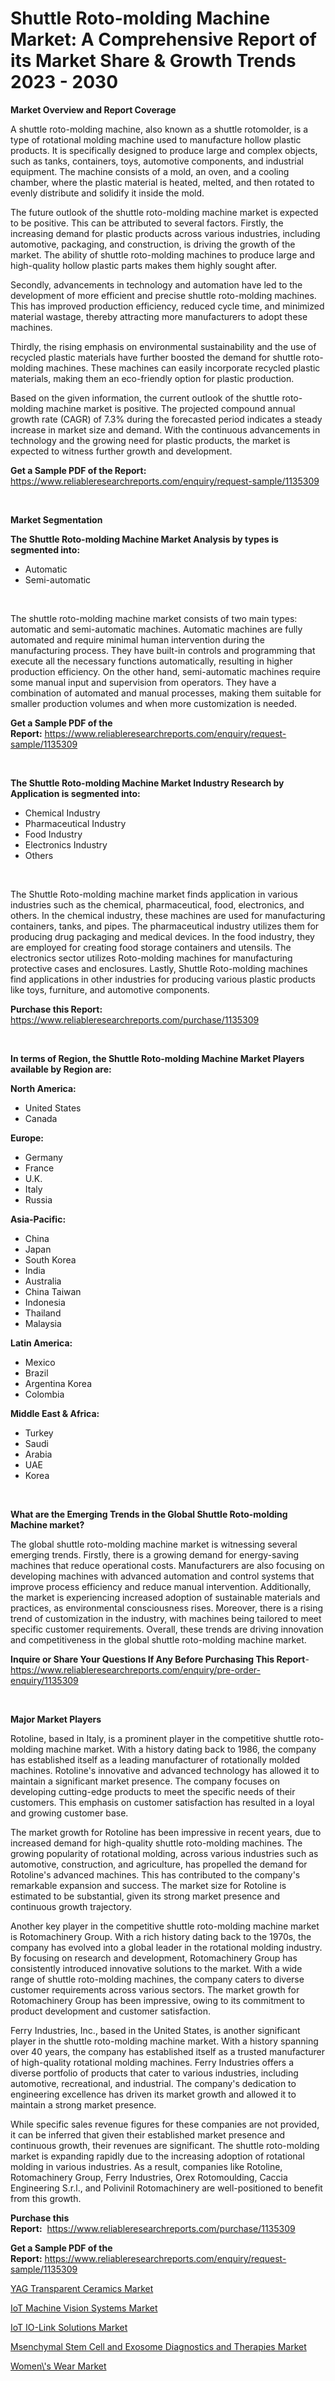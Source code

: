 <p><h1>Shuttle Roto-molding Machine Market: A Comprehensive Report of its Market Share & Growth Trends 2023 - 2030</h1></p><p><strong>Market Overview and Report Coverage</strong></p>
<p><p>A shuttle roto-molding machine, also known as a shuttle rotomolder, is a type of rotational molding machine used to manufacture hollow plastic products. It is specifically designed to produce large and complex objects, such as tanks, containers, toys, automotive components, and industrial equipment. The machine consists of a mold, an oven, and a cooling chamber, where the plastic material is heated, melted, and then rotated to evenly distribute and solidify it inside the mold.</p><p>The future outlook of the shuttle roto-molding machine market is expected to be positive. This can be attributed to several factors. Firstly, the increasing demand for plastic products across various industries, including automotive, packaging, and construction, is driving the growth of the market. The ability of shuttle roto-molding machines to produce large and high-quality hollow plastic parts makes them highly sought after.</p><p>Secondly, advancements in technology and automation have led to the development of more efficient and precise shuttle roto-molding machines. This has improved production efficiency, reduced cycle time, and minimized material wastage, thereby attracting more manufacturers to adopt these machines.</p><p>Thirdly, the rising emphasis on environmental sustainability and the use of recycled plastic materials have further boosted the demand for shuttle roto-molding machines. These machines can easily incorporate recycled plastic materials, making them an eco-friendly option for plastic production.</p><p>Based on the given information, the current outlook of the shuttle roto-molding machine market is positive. The projected compound annual growth rate (CAGR) of 7.3% during the forecasted period indicates a steady increase in market size and demand. With the continuous advancements in technology and the growing need for plastic products, the market is expected to witness further growth and development.</p></p>
<p><strong>Get a Sample PDF of the Report:</strong> <a href="https://www.reliableresearchreports.com/enquiry/request-sample/1135309">https://www.reliableresearchreports.com/enquiry/request-sample/1135309</a></p>
<p>&nbsp;</p>
<p><strong>Market Segmentation</strong></p>
<p><strong>The Shuttle Roto-molding Machine Market Analysis by types is segmented into:</strong></p>
<p><ul><li>Automatic</li><li>Semi-automatic</li></ul></p>
<p>&nbsp;</p>
<p><p>The shuttle roto-molding machine market consists of two main types: automatic and semi-automatic machines. Automatic machines are fully automated and require minimal human intervention during the manufacturing process. They have built-in controls and programming that execute all the necessary functions automatically, resulting in higher production efficiency. On the other hand, semi-automatic machines require some manual input and supervision from operators. They have a combination of automated and manual processes, making them suitable for smaller production volumes and when more customization is needed.</p></p>
<p><strong>Get a Sample PDF of the Report:</strong>&nbsp;<a href="https://www.reliableresearchreports.com/enquiry/request-sample/1135309">https://www.reliableresearchreports.com/enquiry/request-sample/1135309</a></p>
<p>&nbsp;</p>
<p><strong>The Shuttle Roto-molding Machine Market Industry Research by Application is segmented into:</strong></p>
<p><ul><li>Chemical Industry</li><li>Pharmaceutical Industry</li><li>Food Industry</li><li>Electronics Industry</li><li>Others</li></ul></p>
<p>&nbsp;</p>
<p><p>The Shuttle Roto-molding machine market finds application in various industries such as the chemical, pharmaceutical, food, electronics, and others. In the chemical industry, these machines are used for manufacturing containers, tanks, and pipes. The pharmaceutical industry utilizes them for producing drug packaging and medical devices. In the food industry, they are employed for creating food storage containers and utensils. The electronics sector utilizes Roto-molding machines for manufacturing protective cases and enclosures. Lastly, Shuttle Roto-molding machines find applications in other industries for producing various plastic products like toys, furniture, and automotive components.</p></p>
<p><strong>Purchase this Report:</strong>&nbsp; <a href="https://www.reliableresearchreports.com/purchase/1135309">https://www.reliableresearchreports.com/purchase/1135309</a></p>
<p>&nbsp;</p>
<p><strong>In terms of Region, the Shuttle Roto-molding Machine Market Players available by Region are:</strong></p>
<p>
    <p> <strong> North America: </strong>
        <ul>
            <li>United States</li>
            <li>Canada</li>
        </ul>
        </p> 
    <p> <strong> Europe: </strong>
        <ul>
            <li>Germany</li>
            <li>France</li>
            <li>U.K.</li>
            <li>Italy</li>
            <li>Russia</li>
        </ul>
        </p> 
    <p> <strong> Asia-Pacific: </strong>
        <ul>
            <li>China</li>
            <li>Japan</li>
            <li>South Korea</li>
            <li>India</li>
            <li>Australia</li>
            <li>China Taiwan</li>
            <li>Indonesia</li>
            <li>Thailand</li>
            <li>Malaysia</li>
        </ul>
        </p> 
    <p> <strong> Latin America: </strong>
        <ul>
            <li>Mexico</li>
            <li>Brazil</li>
            <li>Argentina Korea</li>
            <li>Colombia</li>
        </ul>
        </p> 
    <p> <strong> Middle East & Africa: </strong>
        <ul>
            <li>Turkey</li>
            <li>Saudi</li>
            <li>Arabia</li>
            <li>UAE</li>
            <li>Korea</li>
        </ul>
    </p>
    </p>
<p>&nbsp;</p>
<p><strong>What are the Emerging Trends in the Global Shuttle Roto-molding Machine market?</strong></p>
<p><p>The global shuttle roto-molding machine market is witnessing several emerging trends. Firstly, there is a growing demand for energy-saving machines that reduce operational costs. Manufacturers are also focusing on developing machines with advanced automation and control systems that improve process efficiency and reduce manual intervention. Additionally, the market is experiencing increased adoption of sustainable materials and practices, as environmental consciousness rises. Moreover, there is a rising trend of customization in the industry, with machines being tailored to meet specific customer requirements. Overall, these trends are driving innovation and competitiveness in the global shuttle roto-molding machine market.</p></p>
<p><strong>Inquire or Share Your Questions If Any Before Purchasing This Report</strong>- <a href="https://www.reliableresearchreports.com/enquiry/pre-order-enquiry/1135309">https://www.reliableresearchreports.com/enquiry/pre-order-enquiry/1135309</a></p>
<p>&nbsp;</p>
<p><strong>Major Market Players</strong></p>
<p><p>Rotoline, based in Italy, is a prominent player in the competitive shuttle roto-molding machine market. With a history dating back to 1986, the company has established itself as a leading manufacturer of rotationally molded machines. Rotoline's innovative and advanced technology has allowed it to maintain a significant market presence. The company focuses on developing cutting-edge products to meet the specific needs of their customers. This emphasis on customer satisfaction has resulted in a loyal and growing customer base.</p><p>The market growth for Rotoline has been impressive in recent years, due to increased demand for high-quality shuttle roto-molding machines. The growing popularity of rotational molding, across various industries such as automotive, construction, and agriculture, has propelled the demand for Rotoline's advanced machines. This has contributed to the company's remarkable expansion and success. The market size for Rotoline is estimated to be substantial, given its strong market presence and continuous growth trajectory.</p><p>Another key player in the competitive shuttle roto-molding machine market is Rotomachinery Group. With a rich history dating back to the 1970s, the company has evolved into a global leader in the rotational molding industry. By focusing on research and development, Rotomachinery Group has consistently introduced innovative solutions to the market. With a wide range of shuttle roto-molding machines, the company caters to diverse customer requirements across various sectors. The market growth for Rotomachinery Group has been impressive, owing to its commitment to product development and customer satisfaction.</p><p>Ferry Industries, Inc., based in the United States, is another significant player in the shuttle roto-molding machine market. With a history spanning over 40 years, the company has established itself as a trusted manufacturer of high-quality rotational molding machines. Ferry Industries offers a diverse portfolio of products that cater to various industries, including automotive, recreational, and industrial. The company's dedication to engineering excellence has driven its market growth and allowed it to maintain a strong market presence.</p><p>While specific sales revenue figures for these companies are not provided, it can be inferred that given their established market presence and continuous growth, their revenues are significant. The shuttle roto-molding market is expanding rapidly due to the increasing adoption of rotational molding in various industries. As a result, companies like Rotoline, Rotomachinery Group, Ferry Industries, Orex Rotomoulding, Caccia Engineering S.r.l., and Polivinil Rotomachinery are well-positioned to benefit from this growth.</p></p>
<p><strong>Purchase this Report:</strong>&nbsp;&nbsp;<a href="https://www.reliableresearchreports.com/purchase/1135309">https://www.reliableresearchreports.com/purchase/1135309</a></p>
<p></p>
<p><strong>Get a Sample PDF of the Report:</strong>&nbsp;<a href="https://www.reliableresearchreports.com/enquiry/request-sample/1135309">https://www.reliableresearchreports.com/enquiry/request-sample/1135309</a></p>
<p><p><a href="https://www.linkedin.com/pulse/yag-transparent-ceramics-market-size-2023-2030-global/">YAG Transparent Ceramics Market</a></p><p><a href="https://github.com/abdelrhmankishk22/Market-Research-Report-List-1/blob/main/iot-machine-vision-systems-market.md">IoT Machine Vision Systems Market</a></p><p><a href="https://github.com/maliyahmorrow6654/Market-Research-Report-List-1/blob/main/iot-io-link-solutions-market.md">IoT IO-Link Solutions Market</a></p><p><a href="https://www.linkedin.com/pulse/msenchymal-stem-cell-exosome-diagnostics-therapies-market/">Msenchymal Stem Cell and Exosome Diagnostics and Therapies Market</a></p><p><a href="https://medium.com/@cullenblick/women-s-wear-market-exploring-market-share-market-trends-and-future-growth-5f4fc77ef964">Women\'s Wear Market</a></p></p>